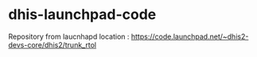 # dhis-launchpad-code

Repository from laucnhapd location : https://code.launchpad.net/~dhis2-devs-core/dhis2/trunk_rtol
